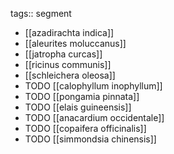tags:: segment

- [[azadirachta indica]]
- [[aleurites moluccanus]]
- [[jatropha curcas]]
- [[ricinus communis]]
- [[schleichera oleosa]]
- TODO [[calophyllum inophyllum]]
- TODO [[pongamia pinnata]]
- TODO [[elais guineensis]]
- TODO [[anacardium occidentale]]
- TODO [[copaifera officinalis]]
- TODO [[simmondsia chinensis]]